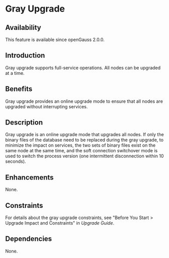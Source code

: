# Gray Upgrade<a name="EN-US_TOPIC_0000001105235296"></a>

## Availability<a name="section56086982"></a>

This feature is available since openGauss 2.0.0.

## Introduction<a name="section35020791"></a>

Gray upgrade supports full-service operations. All nodes can be upgraded at a time.

## Benefits<a name="section46751668"></a>

Gray upgrade provides an online upgrade mode to ensure that all nodes are upgraded without interrupting services.

## Description<a name="section18111828"></a>

Gray upgrade is an online upgrade mode that upgrades all nodes. If only the binary files of the database need to be replaced during the gray upgrade, to minimize the impact on services, the two sets of binary files exist on the same node at the same time, and the soft connection switchover mode is used to switch the process version \(one intermittent disconnection within 10 seconds\).

## Enhancements<a name="section28788730"></a>

None.

## Constraints<a name="section06531946143616"></a>

For details about the gray upgrade constraints, see "Before You Start \> Upgrade Impact and Constraints" in  _Upgrade Guide_.

## Dependencies<a name="section57771982"></a>

None.

